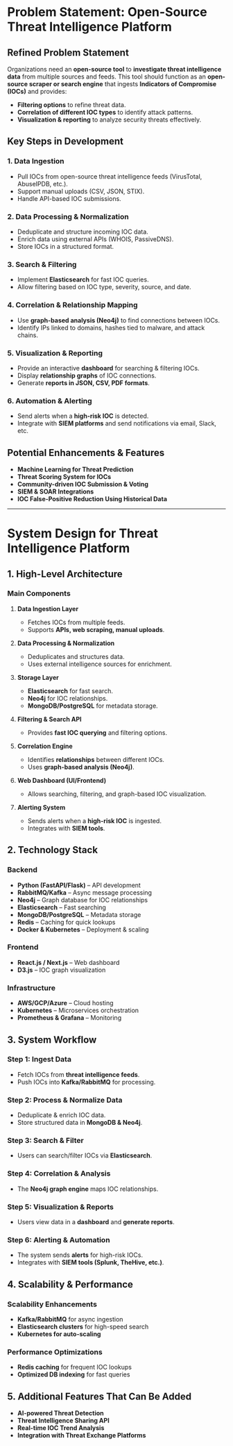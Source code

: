 # Problem Statement: Open-Source Threat Intelligence Platform

## Refined Problem Statement
Organizations need an **open-source tool** to **investigate threat intelligence data** from multiple sources and feeds. This tool should function as an **open-source scraper or search engine** that ingests **Indicators of Compromise (IOCs)** and provides:

- **Filtering options** to refine threat data.
- **Correlation of different IOC types** to identify attack patterns.
- **Visualization & reporting** to analyze security threats effectively.

## Key Steps in Development
### 1. Data Ingestion
- Pull IOCs from open-source threat intelligence feeds (VirusTotal, AbuseIPDB, etc.).
- Support manual uploads (CSV, JSON, STIX).
- Handle API-based IOC submissions.

### 2. Data Processing & Normalization
- Deduplicate and structure incoming IOC data.
- Enrich data using external APIs (WHOIS, PassiveDNS).
- Store IOCs in a structured format.

### 3. Search & Filtering
- Implement **Elasticsearch** for fast IOC queries.
- Allow filtering based on IOC type, severity, source, and date.

### 4. Correlation & Relationship Mapping
- Use **graph-based analysis (Neo4j)** to find connections between IOCs.
- Identify IPs linked to domains, hashes tied to malware, and attack chains.

### 5. Visualization & Reporting
- Provide an interactive **dashboard** for searching & filtering IOCs.
- Display **relationship graphs** of IOC connections.
- Generate **reports in JSON, CSV, PDF formats**.

### 6. Automation & Alerting
- Send alerts when a **high-risk IOC** is detected.
- Integrate with **SIEM platforms** and send notifications via email, Slack, etc.

## Potential Enhancements & Features
- **Machine Learning for Threat Prediction**
- **Threat Scoring System for IOCs**
- **Community-driven IOC Submission & Voting**
- **SIEM & SOAR Integrations**
- **IOC False-Positive Reduction Using Historical Data**

---

# System Design for Threat Intelligence Platform

## 1. High-Level Architecture
### Main Components
1. **Data Ingestion Layer**
   - Fetches IOCs from multiple feeds.
   - Supports **APIs, web scraping, manual uploads**.

2. **Data Processing & Normalization**
   - Deduplicates and structures data.
   - Uses external intelligence sources for enrichment.

3. **Storage Layer**
   - **Elasticsearch** for fast search.
   - **Neo4j** for IOC relationships.
   - **MongoDB/PostgreSQL** for metadata storage.

4. **Filtering & Search API**
   - Provides **fast IOC querying** and filtering options.

5. **Correlation Engine**
   - Identifies **relationships** between different IOCs.
   - Uses **graph-based analysis (Neo4j)**.

6. **Web Dashboard (UI/Frontend)**
   - Allows searching, filtering, and graph-based IOC visualization.

7. **Alerting System**
   - Sends alerts when a **high-risk IOC** is ingested.
   - Integrates with **SIEM tools**.

## 2. Technology Stack
### Backend
- **Python (FastAPI/Flask)** – API development
- **RabbitMQ/Kafka** – Async message processing
- **Neo4j** – Graph database for IOC relationships
- **Elasticsearch** – Fast searching
- **MongoDB/PostgreSQL** – Metadata storage
- **Redis** – Caching for quick lookups
- **Docker & Kubernetes** – Deployment & scaling

### Frontend
- **React.js / Next.js** – Web dashboard
- **D3.js** – IOC graph visualization

### Infrastructure
- **AWS/GCP/Azure** – Cloud hosting
- **Kubernetes** – Microservices orchestration
- **Prometheus & Grafana** – Monitoring

## 3. System Workflow
### Step 1: Ingest Data
- Fetch IOCs from **threat intelligence feeds**.
- Push IOCs into **Kafka/RabbitMQ** for processing.

### Step 2: Process & Normalize Data
- Deduplicate & enrich IOC data.
- Store structured data in **MongoDB & Neo4j**.

### Step 3: Search & Filter
- Users can search/filter IOCs via **Elasticsearch**.

### Step 4: Correlation & Analysis
- The **Neo4j graph engine** maps IOC relationships.

### Step 5: Visualization & Reports
- Users view data in a **dashboard** and **generate reports**.

### Step 6: Alerting & Automation
- The system sends **alerts** for high-risk IOCs.
- Integrates with **SIEM tools (Splunk, TheHive, etc.)**.

## 4. Scalability & Performance
### Scalability Enhancements
- **Kafka/RabbitMQ** for async ingestion
- **Elasticsearch clusters** for high-speed search
- **Kubernetes for auto-scaling**

### Performance Optimizations
- **Redis caching** for frequent IOC lookups
- **Optimized DB indexing** for fast queries

## 5. Additional Features That Can Be Added
- **AI-powered Threat Detection**
- **Threat Intelligence Sharing API**
- **Real-time IOC Trend Analysis**
- **Integration with Threat Exchange Platforms**


